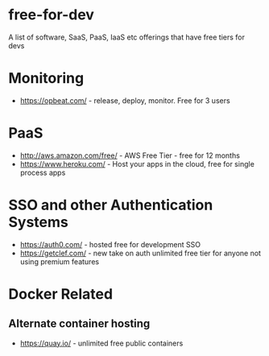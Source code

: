 # free-for-dev
A list of software, SaaS, PaaS, IaaS etc offerings that have free tiers for devs

# Monitoring
  
  * https://opbeat.com/ - release, deploy, monitor.  Free for 3 users

# PaaS

  * http://aws.amazon.com/free/ - AWS Free Tier - free for 12 months
  * https://www.heroku.com/ - Host your apps in the cloud, free for single process apps

# SSO and other Authentication Systems

  * https://auth0.com/ - hosted free for development SSO
  * https://getclef.com/ - new take on auth unlimited free tier for anyone not using premium features

# Docker Related
## Alternate container hosting

  * https://quay.io/ - unlimited free public containers
